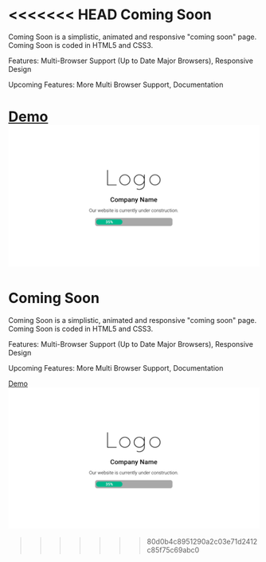 <<<<<<< HEAD
Coming Soon
===========
Coming Soon is a simplistic, animated and responsive "coming soon" page. 
Coming Soon is coded in HTML5 and CSS3. 

Features:
Multi-Browser Support (Up to Date Major Browsers),
Responsive Design

Upcoming Features:
More Multi Browser Support,
Documentation

[Demo](http://yc.github.io/coming-soon/)
![alt tag](image/scr.png)
=======
Coming Soon
===========
Coming Soon is a simplistic, animated and responsive "coming soon" page. 
Coming Soon is coded in HTML5 and CSS3. 

Features:
Multi-Browser Support (Up to Date Major Browsers),
Responsive Design

Upcoming Features:
More Multi Browser Support,
Documentation

[Demo](http://yc.github.io/coming-soon/)
![alt tag](image/scr.png)
>>>>>>> 80d0b4c8951290a2c03e71d2412c85f75c69abc0

